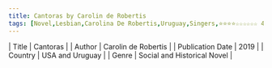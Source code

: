 ```yaml
---
title: Cantoras by Carolin de Robertis
tags: [Novel,Lesbian,Carolina De Robertis,Uruguay,Singers,⭐⭐⭐⭐☆☆☆☆☆☆ 4/10,Book Club]
---     
```

| Title | Cantoras  |
| Author |  Carolin de Robertis  |
| Publication Date | 2019   |
| Country | USA and Uruguay |
| Genre | Social and Historical Novel  |
        